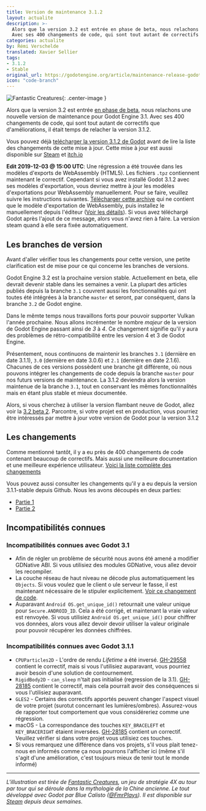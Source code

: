 ```yaml
---
title: Version de maintenance 3.1.2
layout: actualite
description: >-
  Alors que la version 3.2 est entrée en phase de beta, nous relachons une nouvelle version de maintenance pour Godot Engine 3.1.
  Avec ses 400 changements de code, qui sont tout autant de correctifs que d'améliorations, il était temps de relacher la version 3.1.2.
categories: actualite
by: Rémi Verschelde
translated: Xavier Sellier
tags:
- 3.1.2
- Stable
original_url: https://godotengine.org/article/maintenance-release-godot-3-1-2
icon: "code-branch"
---
```


![Fantastic Creatures](https://godotengine.org/storage/app/uploads/public/5de/1a4/91b/5de1a491b9c7c743318901.jpg){: .center-image }

Alors que la version 3.2 est entrée [en phase de beta](http://www.godot-francophone.org/actualite-devsnapshot-3-2-beta-2/), nous relachons une nouvelle version de maintenance pour Godot Engine 3.1. Avec ses 400 changements de code, qui sont tout autant de correctifs que d'améliorations, il était temps de relacher la version 3.1.2.

Vous pouvez déjà [telécharger la version 3.1.2 de Godot](https://godotengine.org/download) avant de lire la liste des changements de cette mise à jour. Cette mise à jour est aussi disponible sur [Steam](https://store.steampowered.com/app/404790/Godot_Engine/) et [itch.io](https://godotengine.itch.io/godot)

**Edit 2019-12-03 @ 15:00 UTC**: Une régression a été trouvée dans les modèles d'exports de WebAssembly (HTML5). Les fichiers `.tpz` contiennent maintenant le correctif. Cependant si vous avez installé Godot 3.1.2 avec ses modèles d'exportation, vous devriez mettre à jour les modèles d'exportations pour WebAssembly manuellement. Pour se faire, veuillez suivre les instructions suivantes. [Télécharger cette archive](https://downloads.tuxfamily.org/godotengine/3.1.2/hotfix/Godot_v3.1.2-stable_fixed_webassembly_templates.tpz) qui ne contient que le modèle d'exportation de WebAssembly, puis installez le manuellement depuis l'éditeur ([Voir les détails](https://downloads.tuxfamily.org/godotengine/3.1.2/hotfix/README.txt)). Si vous avez téléchargé Godot après l'ajout de ce message, alors vous n'avez rien à faire. La version steam quand à elle sera fixée automatiquement.

## Les branches de version
Avant d'aller vérifier tous les changements pour cette version, une petite clarification est de mise pour ce qui concerne
les branches de versions.

Godot Engine 3.2 est la prochaine version stable. Actuellement en beta, elle devrait devenir stable dans les semaines a venir.
La plupart des articles publiés depuis la branche `3.1` couvrent aussi les fonctionnalités qui ont toutes été intégrées à la branche `master` et seront, par conséquent,
dans la branche `3.2` de Godot engine.

Dans le mêmte temps nous travaillons forts pour pouvoir supporter Vulkan l'année prochaine. Nous allons incrémenter le nombre *majeur* de la version de Godot Engine passant ainsi de *3* à *4*. Ce changement signifie qu'il y aura des problèmes de rétro-compatibilité entre les version 4 et 3 de Godot Engine.

Présentement, nous continuons de maintenir les branches `3.1` (dernière en date 3.1.1), `3.0` (dernière en date 3.0.6) et `2.1` (dernière en date 2.1.6). Chacunes de ces versions possèdent une branche git différente, où nous pouvons intégrer les changements de code depuis la branche `master` pour nos futurs versions de maintenance. 
La 3.1.2 deviendra alors la version maintenue de la branche `3.1`, tout en conservant les mêmes fonctionnalités mais en étant plus stable et mieux documentée.

Alors, si vous cherchez à utiliser la version flambant neuve de Godot, allez voir la [3.2 beta 2](http://www.godot-francophone.org/actualite-devsnapshot-3-2-beta-2/). Parcontre, si votre projet est en production, vous pourriez être intéressés par mettre à jour votre version de Godot pour la version 3.1.2

## Les changements
Comme mentionné tantôt, il y a eu près de 400 changements de code contenant beaucoup de correctifs. Mais aussi une meilleure documentation et une meilleure expérience utilisateur. [Voici la liste complète des changements](https://downloads.tuxfamily.org/godotengine/3.1.2/Godot_v3.1.2-stable_changelog.txt)

Vous pouvez aussi consulter les changements qu'il y a eu depuis la version 3.1.1-stable depuis Github. Nous les avons découpés en deux parties:
- [Partie 1](https://github.com/godotengine/godot/compare/3.1.1-stable...8f3fea20580b55cf4eea94e1585c31d08380997c)
- [Partie 2](https://github.com/godotengine/godot/compare/8f3fea20580b55cf4eea94e1585c31d08380997c...3.1.2-stable)

## Incompatibilités connues
### Incompatibilités connues avec Godot 3.1

- Afin de régler un problème de sécurité nous avons été amené a modifier GDNative ABI. Si vous utilisiez des modules GDNative, vous allez devoir les recompiler.
- La couche réseau de haut niveau ne décode plus automatiquement les `Objects`. Si vous voulez que le client o ule serveur le fasse, il est maintenant nécessaire de le stipuler explicitement. [Voir ce changement de code](https://github.com/godotengine/godot/pull/27485).
- Auparavant `Android OS.get_unique_id()` retournait une valeur unique pour `Secure.ANDROID_ID`. Cela a été corrigé, et maintenant la vraie valeur est renvoyée. Si vous utilisiez `Android OS.get_unique_id()` pour chiffrer vos données, alors vous allez devoir devoir utiliser la valeur originale pour pouvoir récupérer les données chiffrées. 

### Incompatibilités connues avec Godot 3.1.1

- `CPUParticles2D` - L'ordre de rendu *Lifetime* a été inversé. [GH-29558](https://github.com/godotengine/godot/pull/29558) contient le correctif, mais si vous l'utilisiez auparavant, vous pourriez avoir besoin d'une solution de contournement.
- `RigidBody2D` - `can_sleep` n'tait pas initialisé (regression de la 3.1). [GH-28185](https://github.com/godotengine/godot/pull/32767) contient le correctif, mais cela pourrait avoir des conséquences si vous l'utilisiez auparavant.
- `GLES2` - Certains des correctifs apportés peuvent changer l'aspect visuel de votre projet (surotut concernant les lumières/ombres). Assurez-vous de rapporter tout comportement que vous considéreriez comme une régression.
- macOS - La correspondance des touches `KEY_BRACELEFT` et `KEY_BRACERIGHT` étaient inversées. [GH-28185](https://github.com/godotengine/godot/pull/28185) contient un correctif. Veuillez vérifier si dans votre projet vous utilisiez ces touches.
- Si vous remarquez une différence dans vos projets, s'il vous plait tenez-nous en informés comme ça nous pourrons l'afficher ici (même s'il s'agit d'une amélioration, c'est toujours mieux de tenir tout le monde informé)

----

*L'illustration est tirée de [Fantastic Creatures](https://store.steampowered.com/app/1002440/Fantastic_Creatures/), un jeu de stratégie 4X au tour par tour qui se déroule dans la mythologie de la Chine ancienne. Le tout développé avec Godot par Blue Calisto ([@FmrPlays](https://twitter.com/FmrPlays)). Il est disponible sur [Steam](https://store.steampowered.com/app/1002440/Fantastic_Creatures/) depuis deux semaines.*
